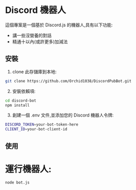 # Discord 機器人

這個專案是一個基於 Discord.js 的機器人,具有以下功能:

- 講一些沒營養的對話
- 精通十以內(或許更多)加減法

## 安裝

1. clone 此存儲庫到本地:

```bash
git clone https://github.com/Orchid1038/DiscordPubBot.git
```

2. 安裝依賴項:

```bash
cd discord-bot
npm install
```

3. 創建一個 .env 文件,並添加您的 Discord 機器人令牌:

```bash
DISCORD_TOKEN=your-bot-token-here
CLIENT_ID=your-bot-client-id
```

## 使用

# 運行機器人:

```bash
node bot.js
```

